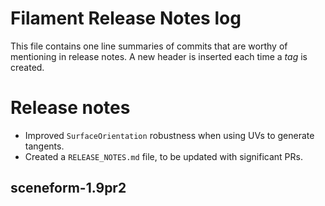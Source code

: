 # Filament Release Notes log

This file contains one line summaries of commits that are worthy of mentioning in release notes.
A new header is inserted each time a *tag* is created.


# Release notes

- Improved `SurfaceOrientation` robustness when using UVs to generate tangents.
- Created a `RELEASE_NOTES.md` file, to be updated with significant PRs.

## sceneform-1.9pr2
